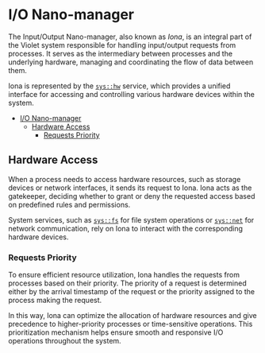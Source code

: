 # I/O Nano-manager
The Input/Output Nano-manager, also known as *Iona*, is an integral part of the
Violet system responsible for handling input/output requests from processes. It serves
as the intermediary between processes and the underlying hardware, managing and
coordinating the flow of data between them.

Iona is represented by the [`sys::hw`](../specs/services/hw.md) service, which provides a
unified interface for accessing and controlling various hardware devices within the system.

- [I/O Nano-manager](#io-nano-manager)
  - [Hardware Access](#hardware-access)
    - [Requests Priority](#requests-priority)

## Hardware Access
When a process needs to access hardware resources, such as storage devices or network
interfaces, it sends its request to Iona. Iona acts as the gatekeeper, deciding whether
to grant or deny the requested access based on predefined rules and permissions.

System services, such as [`sys::fs`](../specs/services/fs.md) for file system operations or [`sys::net`](../specs/services/net.md) for network communication, rely on Iona to
interact with the corresponding hardware devices.

### Requests Priority
To ensure efficient resource utilization, Iona handles the requests from processes based
on their priority. The priority of a request is determined either by the arrival
timestamp of the request or the priority assigned to the process making the request.

In this way, Iona can optimize the allocation of hardware resources and give precedence
to higher-priority processes or time-sensitive operations. This prioritization mechanism
helps ensure smooth and responsive I/O operations throughout the system.